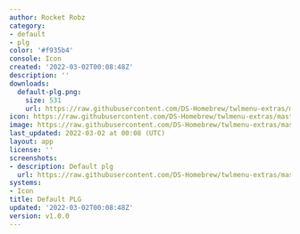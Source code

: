 ```yaml
---
author: Rocket Robz
category:
- default
- plg
color: '#f935b4'
console: Icon
created: '2022-03-02T00:08:48Z'
description: ''
downloads:
  default-plg.png:
    size: 531
    url: https://raw.githubusercontent.com/DS-Homebrew/twlmenu-extras/master/_nds/TWiLightMenu/icons/default-plg.png
icon: https://raw.githubusercontent.com/DS-Homebrew/twlmenu-extras/master/_nds/TWiLightMenu/icons/default-plg.png
image: https://raw.githubusercontent.com/DS-Homebrew/twlmenu-extras/master/_nds/TWiLightMenu/icons/default-plg.png
last_updated: 2022-03-02 at 00:08 (UTC)
layout: app
license: ''
screenshots:
- description: Default plg
  url: https://raw.githubusercontent.com/DS-Homebrew/twlmenu-extras/master/_nds/TWiLightMenu/icons/default-plg.png
systems:
- Icon
title: Default PLG
updated: '2022-03-02T00:08:48Z'
version: v1.0.0
---
```

